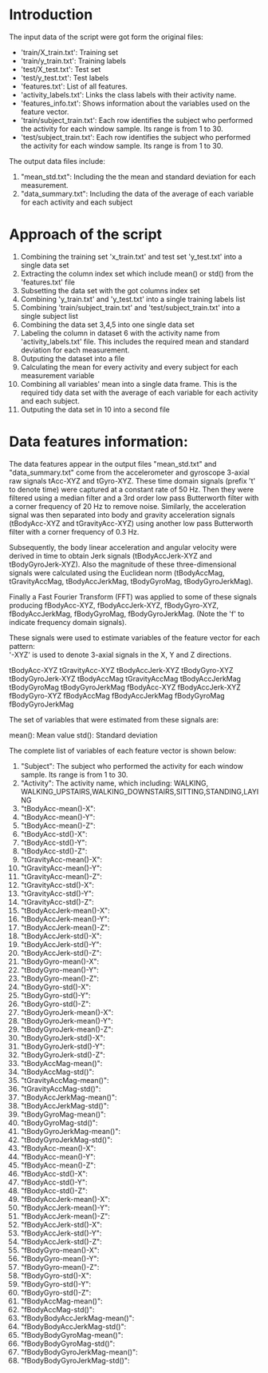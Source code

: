 # Introduction

The input data of the script were got form the original files:  
* 'train/X_train.txt': Training set
* 'train/y_train.txt': Training labels
* 'test/X_test.txt': Test set
* 'test/y_test.txt': Test labels
* 'features.txt': List of all features.
* 'activity_labels.txt': Links the class labels with their activity name.
* 'features_info.txt': Shows information about the variables used on the feature vector.
* 'train/subject_train.txt': Each row identifies the subject who performed the activity for each window sample. Its range is from 1 to 30. 
* 'test/subject_train.txt': Each row identifies the subject who performed the activity for each window sample. Its range is from 1 to 30. 

The output data files include:  
1. "mean_std.txt": Including the the mean and standard deviation for each measurement.  
2. "data_summary.txt": Including the data of the average of each variable for each activity and each subject


# Approach of the script
1. Combining the training set 'x_train.txt' and test set 'y_test.txt' into a single data set
2. Extracting the column index set which include mean() or std() from the 'features.txt' file
3. Subsetting the data set with the got columns index set
4. Combining 'y_train.txt' and 'y_test.txt' into a single training labels list
5. Combining 'train/subject_train.txt' and 'test/subject_train.txt' into a single subject list
6. Combining the data set 3,4,5 into one single data set
7. Labeling the column in dataset 6 with the activity name from 'activity_labels.txt' file. This includes the required mean and standard deviation for each measurement.
8. Outputing the dataset into a file
9. Calculating the mean for every activity and every subject for each measurement variable
10. Combining all variables' mean into a single data frame. This is the required tidy data set with the average of each variable for each activity and each subject.
11. Outputing the data set in 10 into a second file


# Data features information:
The data features appear in the output files "mean_std.txt" and "data_summary.txt" come from the accelerometer and gyroscope 3-axial raw signals tAcc-XYZ and tGyro-XYZ. These time domain signals (prefix 't' to denote time) were captured at a constant rate of 50 Hz. Then they were filtered using a median filter and a 3rd order low pass Butterworth filter with a corner frequency of 20 Hz to remove noise. Similarly, the acceleration signal was then separated into body and gravity acceleration signals (tBodyAcc-XYZ and tGravityAcc-XYZ) using another low pass Butterworth filter with a corner frequency of 0.3 Hz. 

Subsequently, the body linear acceleration and angular velocity were derived in time to obtain Jerk signals (tBodyAccJerk-XYZ and tBodyGyroJerk-XYZ). Also the magnitude of these three-dimensional signals were calculated using the Euclidean norm (tBodyAccMag, tGravityAccMag, tBodyAccJerkMag, tBodyGyroMag, tBodyGyroJerkMag). 

Finally a Fast Fourier Transform (FFT) was applied to some of these signals producing fBodyAcc-XYZ, fBodyAccJerk-XYZ, fBodyGyro-XYZ, fBodyAccJerkMag, fBodyGyroMag, fBodyGyroJerkMag. (Note the 'f' to indicate frequency domain signals). 

These signals were used to estimate variables of the feature vector for each pattern:  
'-XYZ' is used to denote 3-axial signals in the X, Y and Z directions.

tBodyAcc-XYZ
tGravityAcc-XYZ
tBodyAccJerk-XYZ
tBodyGyro-XYZ
tBodyGyroJerk-XYZ
tBodyAccMag
tGravityAccMag
tBodyAccJerkMag
tBodyGyroMag
tBodyGyroJerkMag
fBodyAcc-XYZ
fBodyAccJerk-XYZ
fBodyGyro-XYZ
fBodyAccMag
fBodyAccJerkMag
fBodyGyroMag
fBodyGyroJerkMag

The set of variables that were estimated from these signals are: 

mean(): Mean value
std(): Standard deviation

The complete list of variables of each feature vector is shown below:

1. "Subject": The subject who performed the activity for each window sample. Its range is from 1 to 30.
2. "Activity": The activity name, which including: WALKING, WALKING_UPSTAIRS,WALKING_DOWNSTAIRS,SITTING,STANDING,LAYING
3. "tBodyAcc-mean()-X":
4. "tBodyAcc-mean()-Y":
5. "tBodyAcc-mean()-Z":
6. "tBodyAcc-std()-X":
7. "tBodyAcc-std()-Y":
8. "tBodyAcc-std()-Z":
9. "tGravityAcc-mean()-X":
10. "tGravityAcc-mean()-Y":
11. "tGravityAcc-mean()-Z":
12. "tGravityAcc-std()-X":
13. "tGravityAcc-std()-Y":
14. "tGravityAcc-std()-Z":
15. "tBodyAccJerk-mean()-X":
16. "tBodyAccJerk-mean()-Y":
17. "tBodyAccJerk-mean()-Z":
18. "tBodyAccJerk-std()-X":
19. "tBodyAccJerk-std()-Y":
20. "tBodyAccJerk-std()-Z":
21. "tBodyGyro-mean()-X":
22. "tBodyGyro-mean()-Y":
23. "tBodyGyro-mean()-Z":
24. "tBodyGyro-std()-X":
25. "tBodyGyro-std()-Y":
26. "tBodyGyro-std()-Z":
27. "tBodyGyroJerk-mean()-X":
28. "tBodyGyroJerk-mean()-Y":
29. "tBodyGyroJerk-mean()-Z":
30. "tBodyGyroJerk-std()-X":
31. "tBodyGyroJerk-std()-Y":
32. "tBodyGyroJerk-std()-Z":
33. "tBodyAccMag-mean()":
34. "tBodyAccMag-std()":
35. "tGravityAccMag-mean()":
36. "tGravityAccMag-std()":
37. "tBodyAccJerkMag-mean()":
38. "tBodyAccJerkMag-std()":
39. "tBodyGyroMag-mean()":
40. "tBodyGyroMag-std()":
41. "tBodyGyroJerkMag-mean()":
42. "tBodyGyroJerkMag-std()":
43. "fBodyAcc-mean()-X":
44. "fBodyAcc-mean()-Y":
45. "fBodyAcc-mean()-Z":
46. "fBodyAcc-std()-X":
47. "fBodyAcc-std()-Y":
48. "fBodyAcc-std()-Z":
49. "fBodyAccJerk-mean()-X":
50. "fBodyAccJerk-mean()-Y":
51. "fBodyAccJerk-mean()-Z":
52. "fBodyAccJerk-std()-X":
53. "fBodyAccJerk-std()-Y":
54. "fBodyAccJerk-std()-Z":
55. "fBodyGyro-mean()-X":
56. "fBodyGyro-mean()-Y":
57. "fBodyGyro-mean()-Z":
58. "fBodyGyro-std()-X":
59. "fBodyGyro-std()-Y":
60. "fBodyGyro-std()-Z":
61. "fBodyAccMag-mean()":
62. "fBodyAccMag-std()":
63. "fBodyBodyAccJerkMag-mean()":
64. "fBodyBodyAccJerkMag-std()":
65. "fBodyBodyGyroMag-mean()":
66. "fBodyBodyGyroMag-std()":
67. "fBodyBodyGyroJerkMag-mean()":
68. "fBodyBodyGyroJerkMag-std()":
